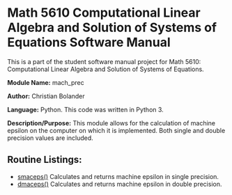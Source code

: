 # Math 5610 Computational Linear Algebra and Solution of Systems of Equations Software Manual
This is a part of the student software manual project for Math 5610: Computational Linear Algebra and Solution of Systems of Equations.

**Module Name:**           mach_prec

**Author:** Christian Bolander

**Language:** Python. This code was written in Python 3.

**Description/Purpose:** This module allows for the calculation of machine epsilon on the computer on which it is implemented. Both single and double precision values are included.

**Routine Listings:**
-----------------
- [smaceps()](https://github.com/bolanderc/math5610/blob/master/Software%20Manual/smaceps.md)    Calculates and returns machine epsilon in single precision.
- [dmaceps()](https://github.com/bolanderc/math5610/blob/master/Software%20Manual/dmaceps.md)    Calculates and returns machine epsilon in double precision.

